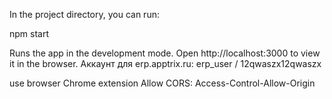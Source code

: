 In the project directory, you can run:

npm start

Runs the app in the development mode.
Open http://localhost:3000 to view it in the browser.
Аккаунт для erp.apptrix.ru: erp_user / 12qwaszx12qwaszx

use browser Chrome extension Allow CORS: Access-Control-Allow-Origin 
